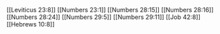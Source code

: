 [[Leviticus 23:8]]
[[Numbers 23:1]]
[[Numbers 28:15]]
[[Numbers 28:16]]
[[Numbers 28:24]]
[[Numbers 29:5]]
[[Numbers 29:11]]
[[Job 42:8]]
[[Hebrews 10:8]]
